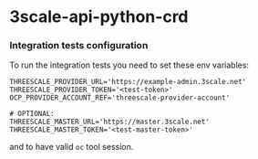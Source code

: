 # 3scale-api-python-crd

### Integration tests configuration

To run the integration tests you need to set these env variables:
```
THREESCALE_PROVIDER_URL='https://example-admin.3scale.net'
THREESCALE_PROVIDER_TOKEN='<test-token>'
OCP_PROVIDER_ACCOUNT_REF='threescale-provider-account'

# OPTIONAL:
THREESCALE_MASTER_URL='https://master.3scale.net'
THREESCALE_MASTER_TOKEN='<test-master-token>'
```

and to have valid `oc` tool session.
